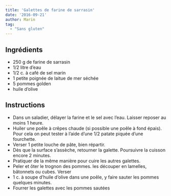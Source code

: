 ```yaml
---
title: 'Galettes de farine de sarrasin'
date: '2016-09-21'
author: Marin
tag: 
  - "Sans gluten"
---
```

## Ingrédients
- 250 g de farine de sarrasin
- 1/2 litre d’eau
- 1/2 c. à café de sel marin
- 1 petite poignée de laitue de mer séchée
- 5 pommes golden
- huile d’olive

## Instructions
- Dans un saladier, délayer la farine et le sel avec l’eau. Laisser reposer au moins 1 heure.
- Huiler une poêle à crêpes chaude (si possible une poêle à fond épais). Pour cela on peut tester à l’aide d’une 1/2 patate piquée d’une fourchette.
- Verser 1 petite louche de pâte, bien répartir.
- Dès que la surface s’assèche, retourner la galette. Poursuivre la cuisson encore 2 minutes.
- Pratiquer de la même manière pour cuire les autres galettes.
- Peler et ôter le trognon des pommes. les découper en lamelles, bâtonnets ou cubes. Verser
- 1 c. à soupe d’huile d’olive dans une poêle, y faire sauter les pommes quelques minutes.
- Fourrer les galettes avec les pommes sautées

